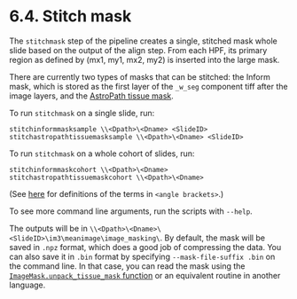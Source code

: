 # 6.4. Stitch mask

The `stitchmask` step of the pipeline creates a single, stitched mask
whole slide based on the output of the align step.  From each HPF, its
primary region as defined by (mx1, my1, mx2, my2) is inserted into the
large mask.

There are currently two types of masks that can be stitched: the Inform
mask, which is stored as the first layer of the `_w_seg` component tiff
after the image layers, and the [AstroPath tissue mask](../../shared/image_masking).

To run `stitchmask` on a single slide, run:
```
stitchinformmasksample \\<Dpath>\<Dname> <SlideID>
stitchastropathtissuemasksample \\<Dpath>\<Dname> <SlideID>
```

To run `stitchmask` on a whole cohort of slides, run:
```
stitchinformmaskcohort \\<Dpath>\<Dname>
stitchastropathtissuemaskcohort \\<Dpath>\<Dname>
```
(See [here](../../scans/docs/Definitions.md#43-definitions) for definitions
of the terms in `<angle brackets>`.)

To see more command line arguments, run the scripts with `--help`.

The outputs will be in `\\<Dpath>\<Dname>\<SlideID>\im3\meanimage\image_masking\`.
By default, the mask will be saved in `.npz` format, which does a good job of
compressing the data.  You can also save it in `.bin` format by specifying
`--mask-file-suffix .bin` on the command line.  In that case, you can read
the mask using the [`ImageMask.unpack_tissue_mask` function](../../shared/image_masking/image_mask.py#L169-L175) 
or an equivalent routine in another language.
